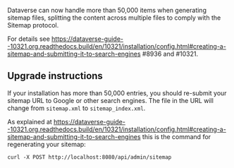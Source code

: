 Dataverse can now handle more than 50,000 items when generating sitemap files, splitting the content across multiple files to comply with the Sitemap protocol.

For details see https://dataverse-guide--10321.org.readthedocs.build/en/10321/installation/config.html#creating-a-sitemap-and-submitting-it-to-search-engines #8936 and #10321.

## Upgrade instructions

If your installation has more than 50,000 entries, you should re-submit your sitemap URL to Google or other search engines. The file in the URL will change from ``sitemap.xml`` to ``sitemap_index.xml``.

As explained at https://dataverse-guide--10321.org.readthedocs.build/en/10321/installation/config.html#creating-a-sitemap-and-submitting-it-to-search-engines this is the command for regenerating your sitemap:

`curl -X POST http://localhost:8080/api/admin/sitemap`
